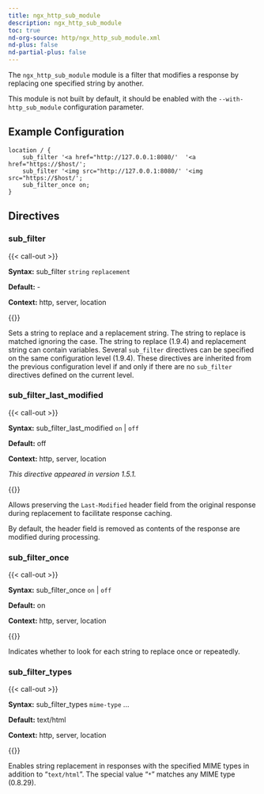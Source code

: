 ```yaml
---
title: ngx_http_sub_module
description: ngx_http_sub_module
toc: true
nd-org-source: http/ngx_http_sub_module.xml
nd-plus: false
nd-partial-plus: false
---
```



<!--
********************************************************************************
🛑 WARNING: AUTOGENERATED FILE - DO NOT EDIT 🛑
This Markdown file was automatically generated from the source XML documentation.
Any manual changes made directly to this file will be overwritten.
To request or suggest changes, please edit the source XML files instead.
https://github.com/nginx/nginx.org/tree/main/xml/en
********************************************************************************
-->


The `ngx_http_sub_module` module is a filter
that modifies a response by replacing one specified string by another.

This module is not built by default, it should be enabled with the
`--with-http_sub_module`
configuration parameter.
## Example Configuration


```nginx
location / {
    sub_filter '<a href="http://127.0.0.1:8080/'  '<a href="https://$host/';
    sub_filter '<img src="http://127.0.0.1:8080/' '<img src="https://$host/';
    sub_filter_once on;
}

```

## Directives

### sub_filter

{{< call-out >}}

**Syntax:** sub_filter `string` `replacement`

**Default:** -

**Context:** http, server, location


{{</call-out>}}


Sets a string to replace and a replacement string.
The string to replace is matched ignoring the case.
The string to replace (1.9.4) and replacement string can contain variables.
Several `sub_filter` directives
can be specified on the same configuration level (1.9.4).
These directives are inherited from the previous configuration level
if and only if there are no `sub_filter` directives
defined on the current level.
### sub_filter_last_modified

{{< call-out >}}

**Syntax:** sub_filter_last_modified `on` | `off`

**Default:** off

**Context:** http, server, location

_This directive appeared in version 1.5.1._


{{</call-out>}}


Allows preserving the `Last-Modified` header field
from the original response during replacement
to facilitate response caching.

By default, the header field is removed as contents of the response
are modified during processing.
### sub_filter_once

{{< call-out >}}

**Syntax:** sub_filter_once `on` | `off`

**Default:** on

**Context:** http, server, location


{{</call-out>}}


Indicates whether to look for each string to replace
once or repeatedly.
### sub_filter_types

{{< call-out >}}

**Syntax:** sub_filter_types `mime-type` ...

**Default:** text/html

**Context:** http, server, location


{{</call-out>}}


Enables string replacement in responses with the specified MIME types
in addition to “`text/html`”.
The special value “`*`” matches any MIME type (0.8.29).
